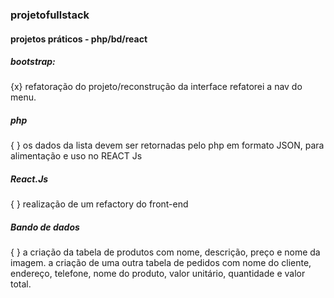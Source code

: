 ### projetofullstack

#### projetos práticos - php/bd/react

##### bootstrap:
{x} refatoração do projeto/reconstrução da interface 
refatorei a nav do menu.

##### php

{ } os dados da lista devem ser retornadas pelo php em formato JSON, para alimentação e uso no REACT Js

##### React.Js
{ } realização de um refactory do front-end 

##### Bando de dados
 { } a criação da tabela de produtos com nome, descrição, preço e nome da imagem.
a criação de uma outra tabela de pedidos com nome do cliente, endereço, telefone, nome do produto, valor unitário, quantidade e valor total. 

